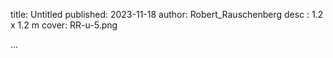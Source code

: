 title: Untitled
published: 2023-11-18
author: Robert_Rauschenberg
desc : 1.2 x 1.2 m
cover: RR-u-5.png

...






